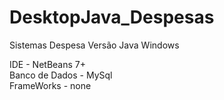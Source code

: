 # DesktopJava_Despesas
Sistemas Despesa Versão Java Windows

IDE - NetBeans 7+ <br />
Banco de Dados -  MySql <br />
FrameWorks - none <br />
